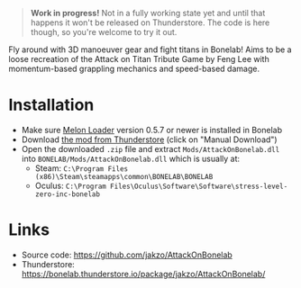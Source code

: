 > **Work in progress!** Not in a fully working state yet and until that happens it won't be released on Thunderstore. The code is here though, so you're welcome to try it out.

Fly around with 3D manoeuver gear and fight titans in Bonelab! Aims to be a loose recreation of the Attack on Titan Tribute Game by Feng Lee with momentum-based grappling mechanics and speed-based damage.

# Installation

-   Make sure [Melon Loader](https://melonwiki.xyz/#/?id=what-is-melonloader) version 0.5.7 or newer is installed in Bonelab
-   Download [the mod from Thunderstore](https://bonelab.thunderstore.io/package/jakzo/AttackOnBonelab/) (click on "Manual Download")
-   Open the downloaded `.zip` file and extract `Mods/AttackOnBonelab.dll` into `BONELAB/Mods/AttackOnBonelab.dll` which is usually at:
    -   Steam: `C:\Program Files (x86)\Steam\steamapps\common\BONELAB\BONELAB`
    -   Oculus: `C:\Program Files\Oculus\Software\Software\stress-level-zero-inc-bonelab`

# Links

-   Source code: https://github.com/jakzo/AttackOnBonelab
-   Thunderstore: https://bonelab.thunderstore.io/package/jakzo/AttackOnBonelab/
